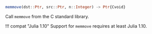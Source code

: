 ```julia
memmove(dst::Ptr, src::Ptr, n::Integer) -> Ptr{Cvoid}
```

Call `memmove` from the C standard library.

!!! compat "Julia 1.10"
    Support for `memmove` requires at least Julia 1.10.

